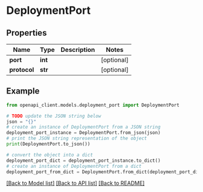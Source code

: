 # DeploymentPort


## Properties

Name | Type | Description | Notes
------------ | ------------- | ------------- | -------------
**port** | **int** |  | [optional] 
**protocol** | **str** |  | [optional] 

## Example

```python
from openapi_client.models.deployment_port import DeploymentPort

# TODO update the JSON string below
json = "{}"
# create an instance of DeploymentPort from a JSON string
deployment_port_instance = DeploymentPort.from_json(json)
# print the JSON string representation of the object
print(DeploymentPort.to_json())

# convert the object into a dict
deployment_port_dict = deployment_port_instance.to_dict()
# create an instance of DeploymentPort from a dict
deployment_port_from_dict = DeploymentPort.from_dict(deployment_port_dict)
```
[[Back to Model list]](../README.md#documentation-for-models) [[Back to API list]](../README.md#documentation-for-api-endpoints) [[Back to README]](../README.md)


